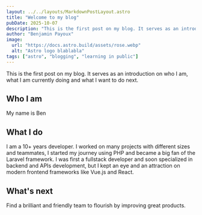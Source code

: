 ```yaml
---
layout: ../../layouts/MarkdownPostLayout.astro
title: "Welcome to my blog"
pubDate: 2025-10-07
description: "This is the first post on my blog. It serves as an introduction on who I am, what I am currently doing and what I want to do next."
author: "Benjamin Payoux"
image:
  url: "https://docs.astro.build/assets/rose.webp"
  alt: "Astro logo blablabla"
tags: ["astro", "blogging", "learning in public"]
---
```


This is the first post on my blog. It serves as an introduction on who I am, what I am currently doing and what I want to do next.

## Who I am

My name is Ben

## What I do

I am a 10+ years developer. I worked on many projects with different sizes and teammates, I started my journey using PHP and became a big fan of the Laravel framework. I was first a fullstack developer and soon specialized in backend and APIs development, but I kept an eye and an attraction on modern frontend frameworks like Vue.js and React.

## What's next

Find a brilliant and friendly team to flourish by improving great products.
